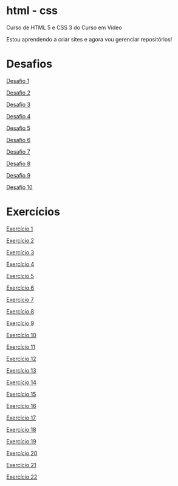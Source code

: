 # html - css

 Curso de HTML 5 e CSS 3 do Curso em Vídeo

 Estou aprendendo a criar sites e agora vou gerenciar repositórios!

 <h1>Desafios</h1>

<a href="https://bryandevbr.github.io/desafios/d001/index.html">Desafio 1</a>

<a href="https://bryandevbr.github.io/desafios/d002/index.html">Desafio 2</a>

<a href="https://bryandevbr.github.io/desafios/d003/index.html">Desafio 3</a>

<a href="https://bryandevbr.github.io/desafios/d004/index.html">Desafio 4</a>

<a href="https://bryandevbr.github.io/desafios/d005/index.html">Desafio 5</a>

<a href="https://bryandevbr.github.io/desafios/d006/index.html">Desafio 6</a>

<a href="https://bryandevbr.github.io/desafios/d007/index.html">Desafio 7</a>

<a href="https://bryandevbr.github.io/desafios/d008/index.html">Desafio 8</a>

<a href="https://bryandevbr.github.io/desafios/d009/index.html">Desafio 9</a>

<a href="https://bryandevbr.github.io/desafios/d010/index.html">Desafio 10</a>

<h1>Exercícios</h1>

<a href="https://bryandevbr.github.io/exercicios/ex001/index.html">Exercício 1</a>

<a href="https://bryandevbr.github.io/exercicios/ex002/index.html">Exercício 2</a>

<a href="https://bryandevbr.github.io/exercicios/ex003/index.html">Exercício 3</a>

<a href="https://bryandevbr.github.io/exercicios/ex004/index.html">Exercício 4</a>

<a href="https://bryandevbr.github.io/exercicios/ex005/index.html">Exercício 5</a>

<a href="https://bryandevbr.github.io/exercicios/ex006/index.html">Exercício 6</a>

<a href="https://bryandevbr.github.io/exercicios/ex007/index.html">Exercício 7</a>

<a href="https://bryandevbr.github.io/exercicios/ex008/index.html">Exercício 8</a>

<a href="https://bryandevbr.github.io/exercicios/ex009/index.html">Exercício 9</a>

<a href="https://bryandevbr.github.io/exercicios/ex010/index.html">Exercício 10</a>

<a href="https://bryandevbr.github.io/exercicios/ex011/index.html">Exercício 11</a>

<a href="https://bryandevbr.github.io/exercicios/ex012/index.html">Exercício 12</a>

<a href="https://bryandevbr.github.io/exercicios/ex013/index.html">Exercício 13</a>

<a href="https://bryandevbr.github.io/exercicios/ex014/index.html">Exercício 14</a>

<a href="https://bryandevbr.github.io/exercicios/ex015/index.html">Exercício 15</a>

<a href="https://bryandevbr.github.io/exercicios/ex016/index.html">Exercício 16</a>

<a href="https://bryandevbr.github.io/exercicios/ex017/index.html">Exercício 17</a>

<a href="https://bryandevbr.github.io/exercicios/ex018/index.html">Exercício 18</a>

<a href="https://bryandevbr.github.io/exercicios/ex019/index.html">Exercício 19</a>

<a href="https://bryandevbr.github.io/exercicios/ex020/index.html">Exercício 20</a>

<a href="https://bryandevbr.github.io/exercicios/ex021/index.html">Exercício 21</a>

<a href="https://bryandevbr.github.io/exercicios/ex022/index.html">Exercício 22</a>

